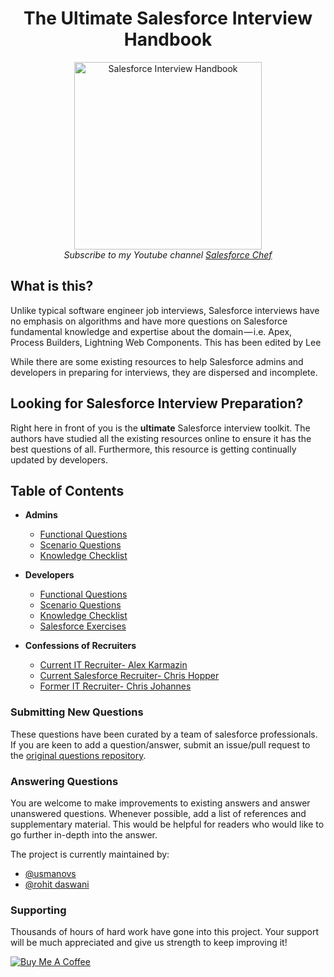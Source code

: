 <h1 align="center" id="id_ultimate_salesforce">The Ultimate Salesforce Interview Handbook</h1>

<div align="center">
    <img src="assets/sflogo.png" alt="Salesforce Interview Handbook" width="300"/>
    <br> 
    <em>Subscribe to my Youtube channel <a href="https://www.youtube.com/user/seyitbek"> Salesforce Chef</a> </em>
  </p>
</div>

## What is this?

Unlike typical software engineer job interviews, Salesforce interviews have no emphasis on algorithms and have more questions on Salesforce fundamental knowledge and expertise about the domain — i.e. Apex, Process Builders, Lightning Web Components. This has been edited by Lee


While there are some existing resources to help Salesforce admins and developers in preparing for interviews, they are dispersed and incomplete.

## Looking for Salesforce Interview Preparation?
Right here in front of you is the **ultimate** Salesforce interview toolkit. The authors have studied all the existing resources online to ensure it has the best questions of all. Furthermore, this resource is getting continually updated by developers.

## Table of Contents

* **Admins**
  * [Functional Questions](/admin/admin-technical-questions.md)
  * [Scenario Questions](/admin/admin-scenario-questions.md)
  * [Knowledge Checklist](/admin/admin-knowledge-checklist.md)

* **Developers**
  * [Functional Questions](/dev/developer-questions.md)
  * [Scenario Questions](/dev/scenario-questions.md)
  * [Knowledge Checklist](/dev/knowledge-checklist.md)
  * [Salesforce Exercises](/exercises)
  
* **Confessions of Recruiters**
  * [Current IT Recruiter- Alex Karmazin](/interviews/Alex.md)
  * [Current Salesforce Recruiter- Chris Hopper](/interviews/ChrisH.md)
  * [Former IT Recruiter- Chris Johannes](/interviews/Chris.md)
  

### Submitting New Questions

These questions have been curated by a team of salesforce professionals. If you are keen to add a question/answer, submit an issue/pull request to the [original questions repository](https://github.com/usmanovs/sf-interview-handbook).

### Answering Questions

You are welcome to make improvements to existing answers and answer unanswered questions. Whenever possible, add a list of references and supplementary material. This would be helpful for readers who would like to go further in-depth into the answer.

The project is currently maintained by:

- [@usmanovs](https://github.com/usmanovs)
- [@rohit daswani](https://github.com/rohit-daswani)



### Supporting

Thousands of hours of hard work have gone into this project. Your support will be much appreciated and give us strength to keep improving it!

<a href="https://www.buymeacoffee.com/seyitbek" target="_blank"><img src="https://www.buymeacoffee.com/assets/img/custom_images/orange_img.png" alt="Buy Me A Coffee" style="height: auto !important;width: auto !important;" ></a>
